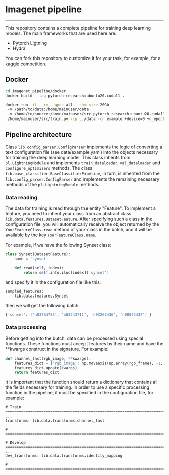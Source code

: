 # Imagenet pipeline

---
This repository contains a complete pipeline for training deep learning models. The main frameworks that are used
here are:
* Pytorch Ligtning
* Hydra

You can fork this repository to customize it for your task, for example, for a kaggle competition.

## Docker
```bash
cd imagenet_pipeline/docker
docker build --tag pytorch-research:ubuntu20.cuda11 .

docker run -it --rm --gpus all --shm-size 20Gb
 -v /path/to/data:/home/mainuser/data
 -v /home/to/source:/home/mainuser/src pytorch-research:ubuntu20.cuda11
 /home/mainuser/src/train.py -cp ../data -cn example +device=0 +n_epochs=5
```

## Pipeline architecture
Class `lib.config_parser.ConfigParser` implements the logic of converting a text configuration file (see data/example.yaml) 
into the objects necessary for training the deep learning model. This class inherits from `pl.LightningModule` and 
implements `train_dataloader`, `val_dataloader` and `configure_optimizers` methods.
The class `lib.base_classifier.BaseClassifierPipeline`, in turn, is inherited from the `lib.config_parser.ConfigParser`
and implements the remaining necessary methods of the `pl.LightningModule` methods.
### Data reading
The data for training is read through the entity "Feature". To implement a feature, you need to inherit your class
from an abstract class `lib.data.features.DatasetFeature`. After specifying such a class in the configuration file,
you will automatically receive the object returned by the `YourFeatureClass.read` method of your class in the batch, and it will be
available by the key `YourFeatureClass.name`.

For example, if we have the following Synset class: 

```python
class Synset(DatasetFeature):
    name = 'synset'

    def read(self, index):
        return self.info.iloc[index]['synset']
```
and specify it in the configuration file like this:
```
sampled_features:
  - lib.data.features.Synset
```
then we will get the following batch:
```python
{'sunset': ['n03764736', 'n03243711', 'n03267436', 'n08545432'] }
```
### Data processing
Before getting into the butch, data can be processed using special functions. These functions must accept features by
their name and have the **kwargs construct in the signature. For example:
```python
def channel_last(rgb_image, **kwargs):
    features_dict = {'rgb_image': np.moveaxis(np.array(rgb_frame), -1, 0)}
    features_dict.update(kwargs)
    return features_dict
```
It is important that the function should return a dictionary that contains all the fields necessary for training. 
In order to use a specific processing function in the pipeline, it must be specified in the configuration file,
for example:
```
# Train ==============================================================================
...
transforms: lib.data.transforms.channel_last
...
# ======================================================================================

# Develop ==============================================================================
...
dev_transforms: lib.data.transforms.identity_mapping
...
# ======================================================================================
```
